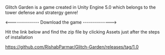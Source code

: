 Glitch Garden is a game created in Unity Engine 5.0 which belongs to the tower defense and stratergy genre!

<-------------- Download the game -------------->

Hit the link below and find the zip file by clicking Assets just after the steps of installation

https://github.com/RishabParmar/Glitch-Garden/releases/tag/1.0

